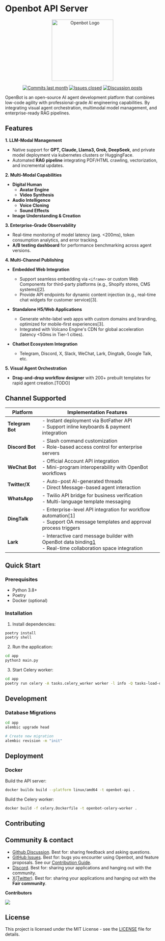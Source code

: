 # Openbot API Server

<p align="center">
  <img src="[logo_path]" alt="Openbot Logo" width="200"/>
</p>

<p align="center">
  <a href="https://github.com/openbot-chat/openbot-server/graphs/commit-activity"  target="_blank">
        <img alt="Commits last month" src="https://img.shields.io/github/commit-activity/m/openbot-chat/openbot-server?labelColor=%20%2332b583&color=%20%2312b76a"></a>
  <a href="https://github.com/openbot-chat/openbot-server/" target="_blank">
        <img alt="Issues closed" src="https://img.shields.io/github/issues-search?query=repo%3Aopenbot-chat%2Fopenbot-server%20is%3Aclosed&label=issues%20closed&labelColor=%20%237d89b0&color=%20%235d6b98"></a>
  <a href="https://github.com/openbot-chat/openbot-server/discussions/" target="_blank">
        <img alt="Discussion posts" src="https://img.shields.io/github/discussions/openbot-chat/openbot-server?labelColor=%20%239b8afb&color=%20%237a5af8"></a>
</p>

OpenBot is an ​open-source AI agent development platform that combines low-code agility with professional-grade AI engineering capabilities. By integrating ​visual agent orchestration, ​multimodal model management, and ​enterprise-ready RAG pipelines.

## Features
**1. LLM-Modal Management**
- Native support for **GPT, Claude, Llama3, Grok, DeepSeek**, and private model deployment via kubernetes clusters or HuggingFace.
- Automated **RAG pipeline** integrating PDF/HTML crawling, vectorization, and incremental updates.

**2. Multi-Modal Capabilities**
- **Digital Human**
  - **Avatar Engine**
  - **Video Synthesis**
- **Audio Intelligence**
  - **Voice Cloning**
  - **Sound Effects**
- **Image Understanding & Creation**

**3. Enterprise-Grade Observability**
- Real-time monitoring of model latency (avg. <200ms), token consumption analytics, and error tracking.
- **A/B testing dashboard** for performance benchmarking across agent versions.

**4. Multi-Channel Publishing**
- ​**Embedded Web Integration**
  - Support seamless embedding via `<iframe>` or custom Web Components for third-party platforms (e.g., Shopify stores, CMS systems)[2].
  - Provide API endpoints for dynamic content injection (e.g., real-time chat widgets for customer service)[3].

- ​**Standalone H5/Web Applications**
  - Generate white-label web apps with custom domains and branding, optimized for mobile-first experiences[3].
  - Integrated with Volcano Engine's CDN for global acceleration (latency <50ms in Tier-1 cities).

- ​**Chatbot Ecosystem Integration**
  - Telegram, Discord, X, Slack, WeChat, Lark, Dingtalk, Google Talk, etc.

**5. Visual Agent Orchestration**
- **Drag-and-drop workflow designer** with 200+ prebuilt templates for rapid agent creation.[TODO]



## Channel Supported
| Platform       | Implementation Features                          |  |  
|----------------|---------------------------------------------------|-----------|  
| ​**Telegram Bot** | - Instant deployment via BotFather API<br>- Support inline keyboards & payment integration |
| ​**Discord Bot**  | - Slash command customization<br>- Role-based access control for enterprise servers         |
| ​**WeChat Bot**   | - Official Account API integration<br>- Mini-program interoperability with OpenBot workflows |
| ​**Twitter/X**    | - Auto-post AI-generated threads<br>- Direct Message-based agent interaction                 |
| ​**WhatsApp**     | - Twilio API bridge for business verification<br>- Multi-language template messaging        |
| ​**DingTalk**   | - Enterprise-level API integration for workflow automation[1]<br>- Support OA message templates and approval process triggers |
| ​**Lark**       | - Interactive card message builder with OpenBot data binding[1](@ref)<br>- Real-time collaboration space integration |


## Quick Start

### Prerequisites

- Python 3.8+
- Poetry
- Docker (optional)

### Installation

1. Install dependencies:
```bash
poetry install
poetry shell
```

2. Run the application:
```bash
cd app
python3 main.py
```

3. Start Celery worker:
```bash
cd app
poetry run celery -A tasks.celery_worker worker -l info -Q tasks-load-datasource
```

## Development

### Database Migrations

```bash
cd app
alembic upgrade head

# Create new migration
alembic revision -m "init"
```


## Deployment
### Docker

Build the API server:
```bash
docker buildx build --platform linux/amd64 -t openbot-api .
```

Build the Celery worker:
```bash
docker build -f celery.Dockerfile -t openbot-celery-worker .
```





## Contributing


## Community & contact

- [Github Discussion](https://github.com/openbot-chat/openbot-server/discussions). Best for: sharing feedback and asking questions.
- [GitHub Issues](https://github.com/openbot-chat/openbot-server/issues). Best for: bugs you encounter using Openbot, and feature proposals. See our [Contribution Guide](https://github.com/openbot-chat/openbot-server/blob/main/CONTRIBUTING.md).
- [Discord](https://discord.gg/FngNHpbcY7). Best for: sharing your applications and hanging out with the community.
- [X(Twitter)](https://twitter.com/fair3_official). Best for: sharing your applications and hanging out with the **Fair community**.


**Contributors**

<a href="https://github.com/openbot-chat/openbot-server/graphs/contributors">
  <img src="https://contrib.rocks/image?repo=openbot-chat/openbot-server" />
</a>


## License

This project is licensed under the MIT License - see the [LICENSE](LICENSE.md) file for details.